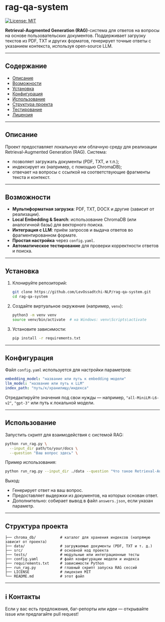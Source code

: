 # rag-qa-system

[![License: MIT](https://img.shields.io/badge/License-MIT-blue.svg)](LICENSE)

**Retrieval-Augmented Generation (RAG)**-система для ответов на вопросы на основе пользовательских документов. Поддерживает загрузку текстов из PDF, TXT и других форматов, генерирует точные ответы с указанием контекста, используя open-source LLM.

---

##  Содержание

- [Описание](#описание)  
- [Возможности](#возможности)  
- [Установка](#установка)  
- [Конфигурация](#конфигурация)  
- [Использование](#использование)  
- [Структура проекта](#структура-проекта)  
- [Тестирование](#тестирование)  
- [Лицензия](#лицензия)  

---

##  Описание

Проект предоставляет локальную или облачную среду для реализации Retrieval-Augmented Generation (RAG). Система:
- позволяет загружать документы (PDF, TXT, и т.п.);
- индексирует их (например, с помощью ChromaDB);
- отвечает на вопросы с ссылкой на соответствующие фрагменты текста и контекст.

---

##  Возможности

- **Мультиформатная загрузка**: PDF, TXT, DOCX и другие (зависит от реализации).
- **Local Embedding & Search**: использование ChromaDB (или аналогичной базы) для векторного поиска.
- **Интеграция с LLM**: приём запросов и выдача ответов во фрагментированном формате.
- **Простая настройка** через `config.yaml`.
- **Автоматическое тестирование** для проверки корректности ответов и поиска.

---

##  Установка

1. Клонируйте репозиторий:
    ```bash
    git clone https://github.com/LevOssadtchi-NLP/rag-qa-system.git
    cd rag-qa-system
    ```

2. Создайте виртуальное окружение (например, `venv`):
    ```bash
    python3 -m venv venv
    source venv/bin/activate  # на Windows: venv\Scripts\activate
    ```

3. Установите зависимости:
    ```bash
    pip install -r requirements.txt
    ```

---

##  Конфигурация

Файл `config.yaml` используется для настройки параметров:

```yaml
embedding_model: "название или путь к embedding модели"
llm_model: "название или путь к LLM"
index_path: "путь/к/хранилищу/индекса"
````

Отредактируйте значения под свои нужды — например, `"all-MiniLM-L6-v2"`, `"gpt-3"` или путь к локальной модели.

---

## Использование

Запустить скрипт для взаимодействия с системой RAG:

```bash
python run_rag.py \
  --input_dir path/to/your/docs \
  --question "Ваш вопрос здесь" \
```

Пример использования:

```bash
python run_rag.py --input_dir ./data --question "Что такое Retrieval-Augmented Generation?"
```

Выход:

* Генерирует ответ на ваш вопрос.
* Предоставляет выдержки из документов, на которых основан ответ.
* Дополнительно: собирает вывод в файл `answers.json`, если указан параметр.

---

## Структура проекта

```
├── chroma_db/           # каталог для хранения индексов (напрямую зависит от проекта)
├── data/                # загружаемые документы (PDF, TXT и т. д.)
├── src/                 # основной код проекта
├── tests/               # модульные или интеграционные тесты
├── config.yaml          # файл конфигурации модели и индекса
├── requirements.txt     # зависимости Python
├── run_rag.py           # главный скрипт запуска RAG сессий
├── LICENSE              # лицензия MIT
└── README.md            # этот файл
```

---

## ℹ Контакты

Если у вас есть предложения, баг-репорты или идеи — открывайте issue или предлагайте pull request!
